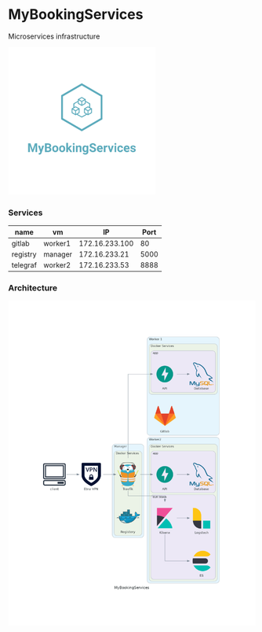 # MyBookingServices

Microservices infrastructure

<img src="docs/imgs/logo_transparent.png"  width="300" height="300"/>

### Services

| name      | vm       | IP              | Port |
|-----------|----------|-----------------|------|
| gitlab    | worker1  | 172.16.233.100  | 80
| registry  | manager  | 172.16.233.21   | 5000
| telegraf  | worker2  | 172.16.233.53   | 8888

### Architecture

<img src="docs/imgs/mybookingservices.png"/>
